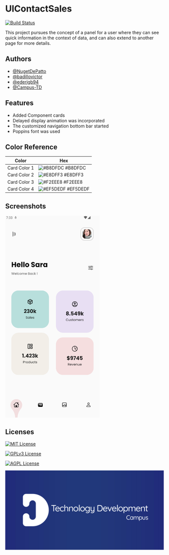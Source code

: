 # UIContactSales
[![Build Status](https://travis-ci.org/joemccann/dillinger.svg?branch=master)](https://travis-ci.org/joemccann/dillinger)

This project pursues the concept of a panel for a user where they can see quick information in the context of data, and can also extend to another page for more details.

## Authors

- [@NugetDePatto](https://github.com/NugetDePatto)
- [@badillovictor](https://github.com/badillovictor)
- [@ederjgb94](https://github.com/ederjgb94)
- [@Campus-TD](https://github.com/Campus-TD)

## Features

- Added Component cards
- Delayed display animation was incorporated
- The customized navigation bottom bar started
- Poppins font was used

## Color Reference

| Color             | Hex                                                                |
| ----------------- | ------------------------------------------------------------------ |
| Card Color 1 | ![#B8DFDC](https://via.placeholder.com/10/B8DFDC?text=+) #B8DFDC |
| Card Color 2 | ![#E8DFF3](https://via.placeholder.com/10/E8DFF3?text=+) #E8DFF3 |
| Card Color 3 | ![#F2EEE8](https://via.placeholder.com/10/F2EEE8?text=+) #F2EEE8 |
| Card Color 4 | ![#EF5DEDF](https://via.placeholder.com/10/0EF5DEDF?text=+) #EF5DEDF |


## Screenshots

<img src="imagesreadme/homepage.png" width="300"/>


## Licenses

[![MIT License](https://img.shields.io/badge/License-MIT-green.svg)](https://choosealicense.com/licenses/mit/)

[![GPLv3 License](https://img.shields.io/badge/License-GPL%20v3-yellow.svg)](https://opensource.org/licenses/)

[![AGPL License](https://img.shields.io/badge/license-AGPL-blue.svg)](http://www.gnu.org/licenses/agpl-3.0)

![Logo](https://github.com/Campus-TD/.github/raw/main/background.jpg)